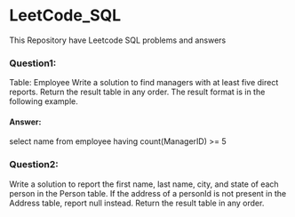 # LeetCode_SQL
This Repository have Leetcode SQL problems and answers
### Question1:
Table: Employee
Write a solution to find managers with at least five direct reports.
Return the result table in any order.
The result format is in the following example.
#### Answer:
select name from employee
having count(ManagerID) >= 5
### Question2:
Write a solution to report the first name, last name, city, and state of each person in the Person table. If the address of a personId is not present in the Address table, report null instead.
Return the result table in any order.


